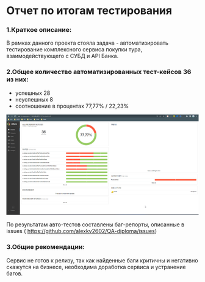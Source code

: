 # Отчет по итогам тестирования

### 1.Краткое описание:
В рамках данного проекта стояла задача - автоматизировать тестирование комплексного сервиса покупки тура, взаимодействующего с СУБД и API Банка.

### 2.Общее количество автоматизированных тест-кейсов 36 из них:
- успешных 28
- неуспешных 8 
- соотношение в процентах 77,77% / 22,23% 

![img.png](img.png)


По результатам авто-тестов составлены баг-репорты, описанные в issues ( https://github.com/alexkv2602/QA-diploma/issues)

### 3.Общие рекомендации:

Сервис не готов к релизу, так как найденные баги критичны и негативно скажутся на бизнесе, необходима доработка сервиса и устранение багов.
